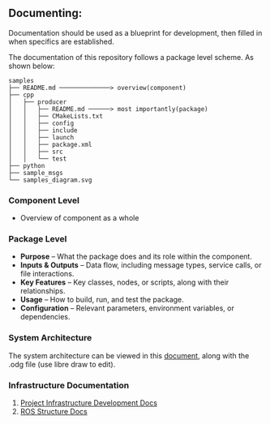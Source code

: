 ## Documenting:
Documentation should be used as a blueprint for development, then filled in when specifics are established. 

The documentation of this repository follows a package level scheme. As shown below:
```
samples
├── README.md ──────────────> overview(component)
├── cpp
│   ├── producer
│   │   ├── README.md ──────> most importantly(package)
│   │   ├── CMakeLists.txt
│   │   ├── config
│   │   ├── include
│   │   ├── launch
│   │   ├── package.xml
│   │   ├── src
│   │   └── test
├── python
├── sample_msgs
└── samples_diagram.svg
```

### Component Level 
- Overview of component as a whole

### Package Level   
- **Purpose** – What the package does and its role within the component.  
- **Inputs & Outputs** – Data flow, including message types, service calls, or file interactions.  
- **Key Features** – Key classes, nodes, or scripts, along with their relationships.  
- **Usage** – How to build, run, and test the package.  
- **Configuration** – Relevant parameters, environment variables, or dependencies.

### System Architecture 
The system architecture can be viewed in this [document](Architecture_Map.pdf), along with the .odg file (use libre draw to edit).

### Infrastructure Documentation
1. [Project Infrastructure Development Docs](https://github.com/WATonomous/wato_monorepo/tree/main/docs/dev/)
2. [ROS Structure Docs](src/samples/README.md)